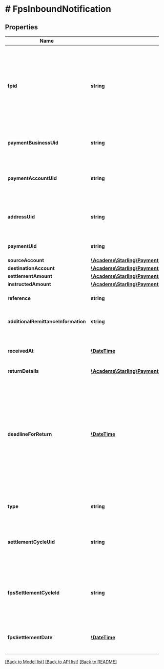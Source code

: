 # # FpsInboundNotification

## Properties

Name | Type | Description | Notes
------------ | ------------- | ------------- | -------------
**fpid** | **string** | Unique identifier of the payment within the scheme. 42 character string, in which the last five characters are almost always spaces. | [optional] 
**paymentBusinessUid** | **string** | Unique identifier of the company receiving the payment | [optional] 
**paymentAccountUid** | **string** | Unique identifier of the account containing the funds received | [optional] 
**addressUid** | **string** | Unique identifier of the address the payment was received to | [optional] 
**paymentUid** | **string** | Unique identifier of the payment | [optional] 
**sourceAccount** | [**\Academe\Starling\PaymentsSdk\Model\PaymentDetailsAccount**](PaymentDetailsAccount.md) |  | [optional] 
**destinationAccount** | [**\Academe\Starling\PaymentsSdk\Model\PaymentDetailsAccount**](PaymentDetailsAccount.md) |  | [optional] 
**settlementAmount** | [**\Academe\Starling\PaymentsSdk\Model\CurrencyAndAmount**](CurrencyAndAmount.md) |  | [optional] 
**instructedAmount** | [**\Academe\Starling\PaymentsSdk\Model\CurrencyAndAmount**](CurrencyAndAmount.md) |  | [optional] 
**reference** | **string** | Reference included with the payment | [optional] 
**additionalRemittanceInformation** | **string** | Unstructured additional remittance information | [optional] 
**receivedAt** | [**\DateTime**](\DateTime.md) | Date and time that the payment was originally received | [optional] 
**returnDetails** | [**\Academe\Starling\PaymentsSdk\Model\PaymentReturnDetails**](PaymentReturnDetails.md) |  | [optional] 
**deadlineForReturn** | [**\DateTime**](\DateTime.md) | Date and time until when the payment can be returned. Not present if the return deadline could not be calculated. Specification: FPS Procedures Chapter 3 - Faster Payments Service Operation v15.1.pdf | [optional] 
**type** | **string** | Type of the payment that was sent or received | [optional] 
**settlementCycleUid** | **string** | Unique identifier of the settlement cycle the payment is allocated to | [optional] 
**fpsSettlementCycleId** | **string** | Faster payment scheme identifier for the settlement cycle the payment is allocated to | [optional] 
**fpsSettlementDate** | [**\DateTime**](\DateTime.md) | Faster payment scheme settlement date | [optional] 

[[Back to Model list]](../../README.md#documentation-for-models) [[Back to API list]](../../README.md#documentation-for-api-endpoints) [[Back to README]](../../README.md)


